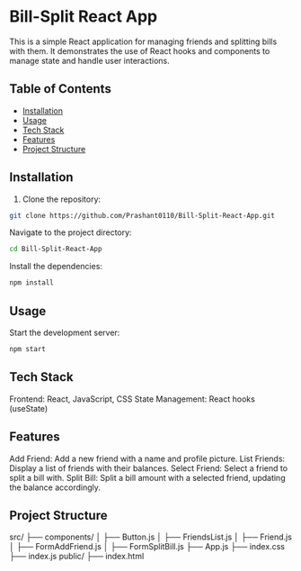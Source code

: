 # Bill-Split React App

This is a simple React application for managing friends and splitting bills with them. It demonstrates the use of React hooks and components to manage state and handle user interactions.

## Table of Contents

- [Installation](#installation)
- [Usage](#usage)
- [Tech Stack](#tech-stack)
- [Features](#features)
- [Project Structure](#project-structure)

## Installation

1. Clone the repository:

```bash
git clone https://github.com/Prashant0110/Bill-Split-React-App.git
```

Navigate to the project directory:
```bash
cd Bill-Split-React-App
```

Install the dependencies:
```bash
npm install
```

## Usage
Start the development server:
```bash
npm start
```

## Tech Stack
Frontend: React, JavaScript, CSS
State Management: React hooks (useState)

## Features
Add Friend: Add a new friend with a name and profile picture.
List Friends: Display a list of friends with their balances.
Select Friend: Select a friend to split a bill with.
Split Bill: Split a bill amount with a selected friend, updating the balance accordingly.

## Project Structure
src/
├── components/
│   ├── Button.js
│   ├── FriendsList.js
│   ├── Friend.js
│   ├── FormAddFriend.js
│   ├── FormSplitBill.js
├── App.js
├── index.css
├── index.js
public/
├── index.html





